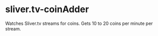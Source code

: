 # sliver.tv-coinAdder
Watches Sliver.tv streams for coins. Gets 10 to 20 coins per minute per stream.
